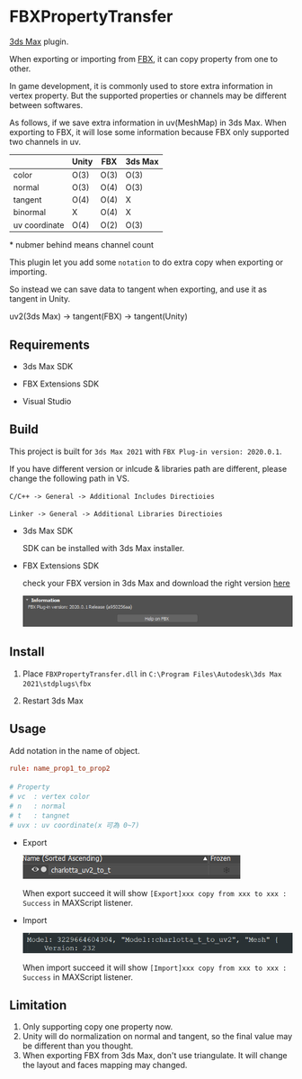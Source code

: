 # FBXPropertyTransfer

[3ds Max](https://www.autodesk.com.tw/products/3ds-max) plugin.

When exporting or importing from [FBX](https://www.autodesk.com/products/fbx/overview), it can copy property from one to other.

In game development, it is commonly used to store extra information in vertex property. But the supported properties or channels may be different between softwares.

As follows, if we save extra information in uv(MeshMap) in 3ds Max. When exporting to FBX, it will lose some information because FBX only supported two channels in uv.

|               | Unity | FBX   | 3ds Max
|---------------|-------|-------|--------
| color         | O(3)  | O(3)  | O(3)
| normal        | O(3)  | O(4)  | O(3)
| tangent       | O(4)  | O(4)  | X
| binormal      | X     | O(4)  | X
| uv coordinate | O(4)  | O(2)  | O(3)

\* nubmer behind means channel count 

This plugin let you add some `notation` to do extra copy when exporting or importing.

So instead we can save data to tangent when exporting, and use it as tangent in Unity.

uv2(3ds Max) -> tangent(FBX) -> tangent(Unity)

## Requirements

+ 3ds Max SDK

+ FBX Extensions SDK 

+ Visual Studio

## Build

This project is built for `3ds Max 2021` with `FBX Plug-in version: 2020.0.1`.

If you have different version or inlcude & libraries path are different, please change the following path in VS.

`C/C++ -> General -> Additional Includes Directioies`

`Linker -> General -> Additional Libraries Directioies`

+ 3ds Max SDK

    SDK can be installed with 3ds Max installer.

+ FBX Extensions SDK

    check your FBX version in 3ds Max and download the right version [here](https://www.autodesk.com/developer-network/platform-technologies/fbx-sdk-archives)

    ![IMG](./readme_assets/fbx_sdk_version.png)

    

## Install

1. Place `FBXPropertyTransfer.dll` in `C:\Program Files\Autodesk\3ds Max 2021\stdplugs\fbx`

2. Restart 3ds Max

## Usage

Add notation in the name of object.

```conf
rule: name_prop1_to_prop2

# Property
# vc  : vertex color
# n   : normal
# t   : tangnet
# uvx : uv coordinate(x 可為 0~7)
```

+ Export

    ![IMG](./readme_assets/3ds_name.png)

    When export succeed it will show `[Export]xxx copy from xxx to xxx : Success` in MAXScript listener.

+ Import

    ![IMG](./readme_assets/fbx_name.png)

    When import succeed it will show `[Import]xxx copy from xxx to xxx : Success` in MAXScript listener.

## Limitation

1. Only supporting copy one property now.
2. Unity will do normalization on normal and tangent, so the final value may be different than you thought.
3. When exporting FBX from 3ds Max, don't use triangulate. It will change the layout and faces mapping may changed.
